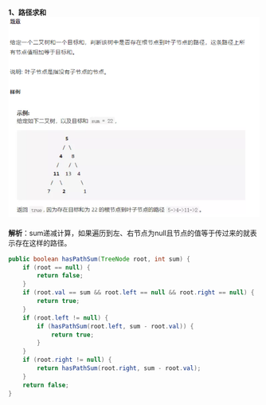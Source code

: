 #### 1、路径求和![](.\img\路径总和.png)

**解析**：sum递减计算，如果遍历到左、右节点为null且节点的值等于传过来的就表示存在这样的路径。

```java
public boolean hasPathSum(TreeNode root, int sum) {
    if (root == null) {
        return false;
    }
    if (root.val == sum && root.left == null && root.right == null) {
        return true;
    }
    if (root.left != null) {
        if (hasPathSum(root.left, sum - root.val)) {
            return true;
        }
    }
    if (root.right != null) {
        return hasPathSum(root.right, sum - root.val);
    }
    return false;
}
```


